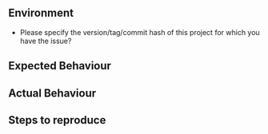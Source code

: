 ## Environment

- Please specify the version/tag/commit hash of this project for which you have the issue?

## Expected Behaviour

## Actual Behaviour

## Steps to reproduce

